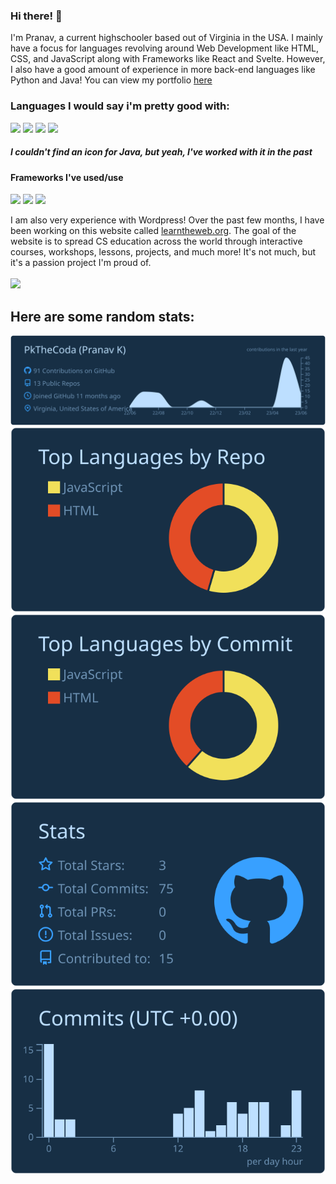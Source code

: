### Hi there! 👋

I'm Pranav, a current highschooler based out of Virginia in the USA. I mainly have a focus for languages revolving around Web Development like HTML, CSS, and JavaScript along with Frameworks like React and Svelte. However, I also have a good amount of experience in more back-end languages like Python and Java! You can view my portfolio [here](https://pranavkonjeti.crd.co)

<h3>Languages I would say i'm pretty good with:</h3>
<img src="https://img.shields.io/badge/-HTML-e34f26?logo=html5&logoColor=fff"> 
<img src="https://img.shields.io/badge/-CSS-1572B6?logo=css3&logoColor=fff">
<img src="https://img.shields.io/badge/-JavaScript-F7DF1E?logo=JavaScript&logoColor=fff">
<img src="https://img.shields.io/badge/-Python-3776AB?logo=Python&logoColor=fff">
<h5>I couldn't find an icon for Java, but yeah, I've worked with it in the past</h5>

<h4>Frameworks I've used/use</h4>
<img src="https://img.shields.io/badge/-React-61DAFB?logo=React&logoColor=fff"> 
<img src="https://img.shields.io/badge/-Tailwind CSS-06B6D4?logo=Tailwind CSS&logoColor=fff">
<img src="https://img.shields.io/badge/-Svelte-FF3E00?logo=Svelte&logoColor=fff">

I am also very experience with Wordpress! Over the past few months, I have been working on this website called [learntheweb.org](https://learntheweb.org). The goal of the website is to spread CS education across the world through interactive courses, workshops, lessons, projects, and much more! It's not much, but it's a passion project I'm proud of.
<br>
<br>
<img src="https://img.shields.io/badge/-WordPress-21759B?logo=WordPress&logoColor=fff">

<h2>Here are some random stats:</h2>

[![](https://raw.githubusercontent.com/PkTheCoda/PkTheCoda/master/profile-summary-card-output/prussian/0-profile-details.svg)](https://github.com/vn7n24fzkq/github-profile-summary-cards)
[![](https://raw.githubusercontent.com/PkTheCoda/PkTheCoda/master/profile-summary-card-output/prussian/1-repos-per-language.svg)](https://github.com/vn7n24fzkq/github-profile-summary-cards) [![](https://raw.githubusercontent.com/PkTheCoda/PkTheCoda/master/profile-summary-card-output/prussian/2-most-commit-language.svg)](https://github.com/vn7n24fzkq/github-profile-summary-cards)
[![](https://raw.githubusercontent.com/PkTheCoda/PkTheCoda/master/profile-summary-card-output/prussian/3-stats.svg)](https://github.com/vn7n24fzkq/github-profile-summary-cards) [![](https://raw.githubusercontent.com/PkTheCoda/PkTheCoda/master/profile-summary-card-output/prussian/4-productive-time.svg)](https://github.com/vn7n24fzkq/github-profile-summary-cards)
